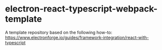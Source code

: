 # electron-react-typescript-webpack-template

A template repository based on the following how-to: https://www.electronforge.io/guides/framework-integration/react-with-typescript
